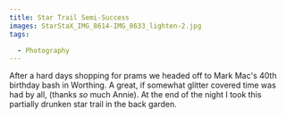 ```yaml
---
title: Star Trail Semi-Success
images: StarStaX_IMG_8614-IMG_8633_lighten-2.jpg
tags:

  - Photography
---
```

After a hard days shopping for prams we headed off to Mark Mac's 40th birthday bash in Worthing. A great, if somewhat glitter covered time was had by all, (thanks _so_ much Annie). At the end of the night I took this partially drunken star trail in the back garden.